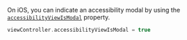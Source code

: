On iOS, you can indicate an accessibility modal by using the  [`accessibilityViewIsModal`](https://developer.apple.com/documentation/objectivec/nsobject/1615089-accessibilityviewismodal) property.

```swift
viewController.accessibilityViewIsModal = true
```
